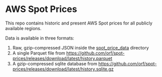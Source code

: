 # AWS Spot Prices

This repo contains historic and present AWS Spot prices for all publicly available regions.

Data is available in three formats:
1. Raw, gzip-compressed JSON inside the [spot_price_data](./spot_price_data) directory
2. A single Parquet file from https://github.com/orf/spot-prices/releases/download/latest/history.parquet
3. A gzip-compressed sqlite database from https://github.com/orf/spot-prices/releases/download/latest/history.sqlite.gz
